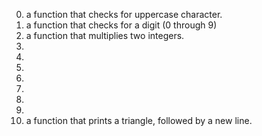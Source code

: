 0. a function that checks for uppercase character.
1. a function that checks for a digit (0 through 9)
2. a function that multiplies two integers.
3. 
4.
5.
6.
7.
8.
9.
10.  a function that prints a triangle, followed by a new line.
